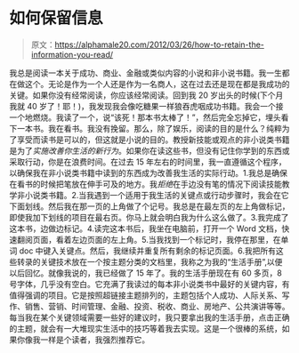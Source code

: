 # 如何保留信息

> 原文：<https://alphamale20.com/2012/03/26/how-to-retain-the-information-you-read/>

我总是阅读一本关于成功、商业、金融或类似内容的小说和非小说书籍。我一生都在做这个。无论是作为一个人还是作为一名商人，这在过去还是现在都是我成功的关键。如果你没有经常阅读，你应该经常阅读。回到我 20 岁出头的时候(下个月我就 40 岁了！耶！)，我发现我会像吃糖果一样狼吞虎咽成功书籍。我会一个接一个地燃烧。我读了一个，说“该死！那本书太棒了！”，然后完全忘掉它，埋头看下一本书。我在看书。我没有挽留。那么，除了娱乐，阅读的目的是什么？纯粹为了享受而读书是可以的，但这就是小说的目的。教授新技能或观点的非小说类书籍是为了*实施改善你生活的新行为*。如果你在读这些书，但没有记住你学到的东西或采取行动，你是在浪费时间。在过去 15 年左右的时间里，我一直遵循这个程序，以确保我在非小说类书籍中读到的东西成为改善我生活的实际行动。1.我总是确保在看书的时候把笔放在伸手可及的地方。我*拒绝*在手边没有笔的情况下阅读技能教学非小说类书籍。2.当我遇到一个适用于我生活的关键点或行动步骤时，我会在它下面划线。然后我在那一页的上角做了个记号。我总是在最左页的左上角做标记，即使我加下划线的项目在最右页。你马上就会明白我为什么这么做了。3.我完成了这本书，边做边标记。4.读完这本书后，我坐在电脑前，打开一个 Word 文档，快速翻阅页面，看着左边页面的左上角。5.当我找到一个标记时，我停在那里，在单词 doc 中键入关键点。然后，我继续并重复所有剩余的标记页面。6.我把所有这些转录的关键技术放在一个按主题分类的文档里，我称之为我的“生活手册”,以便以后回忆。就像我说的，我已经做了 15 年了。我的生活手册现在有 60 多页，8 号字体，几乎没有空白。它充满了我读过的每本非小说类书中最好的关键内容，有值得强调的项目。它是按照超链接主题排列的，主题包括个人成功、人际关系、写作、销售、营销、时间管理、金融、投资、税收、商业、房地产、公共演讲等等。每当我在某个关键领域需要一些好的建议时，我只要拿出我的生活手册，点击正确的主题，就会有一大堆现实生活中的技巧等着我去实现。这是一个很棒的系统，如果你像我一样是个读者，我强烈推荐它。